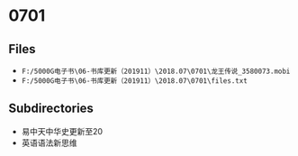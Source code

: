 # 0701

## Files

- `F:/5000G电子书\06-书库更新（201911）\2018.07\0701\龙王传说_3580073.mobi`
- `F:/5000G电子书\06-书库更新（201911）\2018.07\0701\files.txt`

## Subdirectories

- 易中天中华史更新至20
- 英语语法新思维
